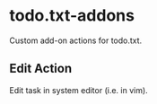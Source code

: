 # todo.txt-addons
Custom add-on actions for todo.txt.

## Edit Action
Edit task in system editor (i.e. in vim).
